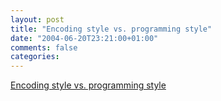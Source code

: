 ```yaml
---
layout: post
title: "Encoding style vs. programming style"
date: "2004-06-20T23:21:00+01:00"
comments: false
categories: 
---
```


<p><a href="http://www.burtongroup.com/weblogs/annethomasmanes/archives/2004/06/000188.html">Encoding style vs. programming style</a></p>


